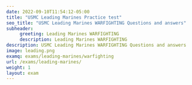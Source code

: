 ```yaml
---
date: 2022-09-10T11:54:12-05:00
title: "USMC Leading Marines Practice test"
seo_title: "USMC Leading Marines WARFIGHTING Questions and answers"
subheader:
     greeting: Leading Marines WARFIGHTING
     description: Leading Marines WARFIGHTING
description: USMC Leading Marines WARFIGHTING Questions and answers
image: leading.png
examq: exams/leading-marines/warfighting
url: /exams/leading-marines/
weight: 1
layout: exam
---
```

